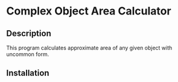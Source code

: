 # Complex Object Area Calculator
<h2>Description</h2>
This program calculates approximate area of any given object with uncommon form.

<h2>Installation</h2>
